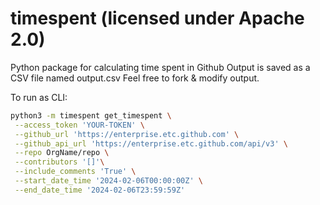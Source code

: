 # timespent (licensed under Apache 2.0)
Python package for calculating time spent in Github
Output is saved as a CSV file named output.csv
Feel free to fork & modify output.

To run as CLI:
```bash
python3 -m timespent get_timespent \
 --access_token 'YOUR-TOKEN' \
 --github_url 'https://enterprise.etc.github.com' \
 --github_api_url 'https://enterprise.etc.github.com/api/v3' \
 --repo OrgName/repo \
 --contributors '[]'\
 --include_comments 'True' \
 --start_date_time '2024-02-06T00:00:00Z' \
 --end_date_time '2024-02-06T23:59:59Z'
```
